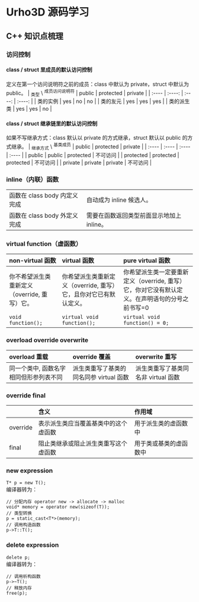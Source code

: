 # Urho3D 源码学习

## C++ 知识点梳理

### 访问控制
#### class / struct 里成员的默认访问控制
定义在第一个访问说明符之前的成员：class 中默认为 private，struct 中默认为 public。
| <sub>类型</sub> \ <sup>成员访问说明符</sup> | public | protected | private |
| :---- | :----: | :----: | :----: |
| 类的实例 | yes  | no | no |
| 类的友元 | yes | yes | yes |
| 类的派生类 | yes | yes | no |

#### class / struct 继承链里的默认访问控制
如果不写继承方式：class 默认以 private 的方式继承，struct 默认以 public 的方式继承。
| <sub>继承方式</sub> \ <sup>基类成员</sup> | public | protected | private |
| :---- | :---- | :---- | :---- |
| public | public  | protected | 不可访问 |
| protected | protected | protected | 不可访问 |
| private | private | private | 不可访问 |

### inline（内联）函数
| | |
| :---- | :---- |
| 函数在 class body 内定义完成 | 自动成为 inline 候选人。 |
| 函数在 class body 外定义完成 | 需要在函数返回类型前面显示地加上 inline。 |

### virtual function（虚函数）
| non-virtual 函数 | virtual 函数 | pure virtual 函数 |
| :-----| :---- | :---- |
| 你不希望派生类重新定义（override, 重写）它。 | 你希望派生类重新定义（override, 重写）它，且你对它已有默认定义。 | 你希望派生类一定要重新定义（override, 重写）它，你对它没有默认定义。在声明语句的分号之前书写=0 |
| `void function();` | `virtual void function();` | `virtual void function() = 0;` |

### overload override overwrite
| overload 重载 | override 覆盖 | overwrite 重写 |
| :---- | :---- | :---- |
| 同一个类中, 函数名字相同但形参列表不同 | 派生类重写了基类的同名同参 virtual 函数 | 派生类重写了基类同名非 virtual 函数 |

### override final
| | 含义 | 作用域 |
| :---- | :---- | :---- |
| override | 表示派生类应当覆盖基类中的这个虚函数 | 用于派生类的虚函数中 |
| final | 阻止类继承或阻止派生类重写这个虚函数 | 用于类或基类的虚函数中 |

### new expression
```T* p = new T();```</br>
编译器转为：
```
// 分配内存 operator new -> allocate -> malloc
void* memory = operator new(sizeof(T));
// 类型转换
p = static_cast<T*>(memory);
// 调用构造函数
p->T::T();
```

### delete expression
```delete p;```</br>
编译器转为：
```
// 调用析构函数
p->~T();
// 释放内存
free(p);
```
